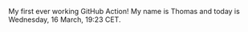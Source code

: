 My first ever working GitHub Action!
My name is Thomas and today is Wednesday, 16 March, 19:23 CET. 
